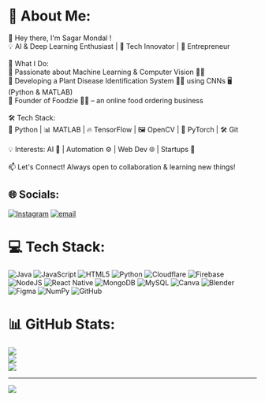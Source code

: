 # 💫 About Me:
👋 Hey there, I'm Sagar Mondal !<br>💡 AI & Deep Learning Enthusiast | 🤖 Tech Innovator | 🍕 Entrepreneur<br><br>🚀 What I Do:<br>🔹 Passionate about Machine Learning & Computer Vision 🧠👀<br>🔹 Developing a Plant Disease Identification System 🌿📸 using CNNs 🖥️ (Python & MATLAB)<br>🔹 Founder of Foodzie 🍔📲 – an online food ordering business<br><br>🛠 Tech Stack:<br>🐍 Python | 📊 MATLAB | 🔥 TensorFlow | 🖼️ OpenCV | 🚀 PyTorch | 🛠️ Git<br><br>💡 Interests: AI 🤖 | Automation ⚙️ | Web Dev 🌐 | Startups 🚀<br><br>📫 Let's Connect! Always open to collaboration & learning new things!


## 🌐 Socials:
[![Instagram](https://img.shields.io/badge/Instagram-%23E4405F.svg?logo=Instagram&logoColor=white)](https://instagram.com/sagar_007_mondal) [![email](https://img.shields.io/badge/Email-D14836?logo=gmail&logoColor=white)](mailto:29sagarmondal@gmail.com) 

# 💻 Tech Stack:
![Java](https://img.shields.io/badge/java-%23ED8B00.svg?style=for-the-badge&logo=openjdk&logoColor=white) ![JavaScript](https://img.shields.io/badge/javascript-%23323330.svg?style=for-the-badge&logo=javascript&logoColor=%23F7DF1E) ![HTML5](https://img.shields.io/badge/html5-%23E34F26.svg?style=for-the-badge&logo=html5&logoColor=white) ![Python](https://img.shields.io/badge/python-3670A0?style=for-the-badge&logo=python&logoColor=ffdd54) ![Cloudflare](https://img.shields.io/badge/Cloudflare-F38020?style=for-the-badge&logo=Cloudflare&logoColor=white) ![Firebase](https://img.shields.io/badge/firebase-%23039BE5.svg?style=for-the-badge&logo=firebase) ![NodeJS](https://img.shields.io/badge/node.js-6DA55F?style=for-the-badge&logo=node.js&logoColor=white) ![React Native](https://img.shields.io/badge/react_native-%2320232a.svg?style=for-the-badge&logo=react&logoColor=%2361DAFB) ![MongoDB](https://img.shields.io/badge/MongoDB-%234ea94b.svg?style=for-the-badge&logo=mongodb&logoColor=white) ![MySQL](https://img.shields.io/badge/mysql-4479A1.svg?style=for-the-badge&logo=mysql&logoColor=white) ![Canva](https://img.shields.io/badge/Canva-%2300C4CC.svg?style=for-the-badge&logo=Canva&logoColor=white) ![Blender](https://img.shields.io/badge/blender-%23F5792A.svg?style=for-the-badge&logo=blender&logoColor=white) ![Figma](https://img.shields.io/badge/figma-%23F24E1E.svg?style=for-the-badge&logo=figma&logoColor=white) ![NumPy](https://img.shields.io/badge/numpy-%23013243.svg?style=for-the-badge&logo=numpy&logoColor=white) ![GitHub](https://img.shields.io/badge/github-%23121011.svg?style=for-the-badge&logo=github&logoColor=white)
# 📊 GitHub Stats:
![](https://github-readme-stats.vercel.app/api?username=superboysagar&theme=dark&hide_border=false&include_all_commits=false&count_private=false)<br/>
![](https://nirzak-streak-stats.vercel.app/?user=superboysagar&theme=dark&hide_border=false)<br/>
![](https://github-readme-stats.vercel.app/api/top-langs/?username=superboysagar&theme=dark&hide_border=false&include_all_commits=false&count_private=false&layout=compact)

---
[![](https://visitcount.itsvg.in/api?id=superboysagar&icon=0&color=1)](https://visitcount.itsvg.in)

<!-- Proudly created with GPRM ( https://gprm.itsvg.in ) -->
